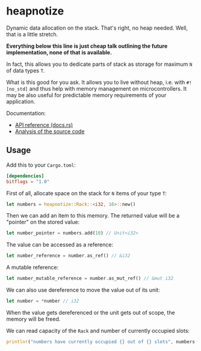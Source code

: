 # heapnotize

Dynamic data allocation on the stack. That's right, no heap needed. Well, that
is a little stretch.

**Everything below this line is just cheap talk outlining the future
implementation, none of that is available.**

In fact, this allows you to dedicate parts of stack as storage for maximum `N`
of data types `T`.

What is this good for you ask. It allows you to live without heap, i.e. with
`#![no_std]` and thus help with memory management on microcontrollers. It may be
also useful for predictable memory requirements of your application.

Documentation:

* [API reference (docs.rs)]()
* [Analysis of the source code]()

## Usage

Add this to your `Cargo.toml`:

``` toml
[dependencies]
bitflags = "1.0"
```

First of all, allocate space on the stack for `N` items of your type `T`:

``` rust
let numbers = heapnotize::Rack::<i32, 16>::new()
```

Then we can add an item to this memory. The returned value will be a "pointer" on the stored value:

``` rust
let number_pointer = numbers.add(10) // Unit<i32>
```

The value can be accessed as a reference:

``` rust
let number_reference = number.as_ref() // &i32
```

A mutable reference:

``` rust
let number_mutable_reference = number.as_mut_ref() // &mut i32
```

We can also use dereference to move the value out of its unit:

``` rust
let number = *number // i32
```

When the value gets dereferenced or the unit gets out of scope, the memory will
be freed.

We can read capacity of the `Rack` and number of currently occupied slots:

``` rust
println!("numbers have currently occupied {} out of {} slots", numbers.used(), numbers.capacity())
```


